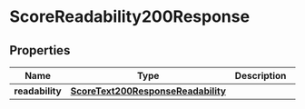 

# ScoreReadability200Response

## Properties

Name | Type | Description | Notes
------------ | ------------- | ------------- | -------------
**readability** | [**ScoreText200ResponseReadability**](ScoreText200ResponseReadability.md) |  |  [optional]




